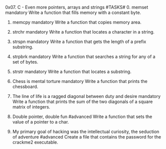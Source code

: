 0x07. C - Even more pointers, arrays and strings
#TASKS#
0. memset
mandatory
Write a function that fills memory with a constant byte.
1. memcpy
mandatory
Write a function that copies memory area.
2. strchr
mandatory
Write a function that locates a character in a string.
3. strspn
mandatory
Write a function that gets the length of a prefix substring.
4. strpbrk
mandatory
Write a function that searches a string for any of a set of bytes.
5. strstr
mandatory
Write a function that locates a substring.
6. Chess is mental torture
mandatory
Write a function that prints the chessboard.
7. The line of life is a ragged diagonal between duty and desire
mandatory
Write a function that prints the sum of the two diagonals of a square matrix of integers.

8. Double pointer, double fun
#advanced
Write a function that sets the value of a pointer to a char.
9. My primary goal of hacking was the intellectual curiosity, the seduction of adventure
#advanced
Create a file that contains the password for the crackme2 executable.
